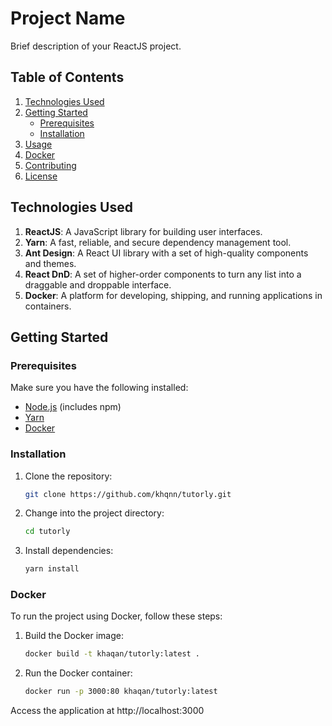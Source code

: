 # Project Name

Brief description of your ReactJS project.

## Table of Contents
1. [Technologies Used](#technologies-used)
2. [Getting Started](#getting-started)
    - [Prerequisites](#prerequisites)
    - [Installation](#installation)
3. [Usage](#usage)
4. [Docker](#docker)
5. [Contributing](#contributing)
6. [License](#license)

## Technologies Used

1. **ReactJS**: A JavaScript library for building user interfaces.
2. **Yarn**: A fast, reliable, and secure dependency management tool.
3. **Ant Design**: A React UI library with a set of high-quality components and themes.
4. **React DnD**: A set of higher-order components to turn any list into a draggable and droppable interface.
5. **Docker**: A platform for developing, shipping, and running applications in containers.

## Getting Started

### Prerequisites

Make sure you have the following installed:

- [Node.js](https://nodejs.org/) (includes npm)
- [Yarn](https://yarnpkg.com/)
- [Docker](https://www.docker.com/)

### Installation

1. Clone the repository:

   ```bash
   git clone https://github.com/khqnn/tutorly.git

2. Change into the project directory:

   ```bash
   cd tutorly


3. Install dependencies:

   ```bash
   yarn install

### Docker
To run the project using Docker, follow these steps:

1. Build the Docker image:

   ```bash
   docker build -t khaqan/tutorly:latest .

2. Run the Docker container:

   ```bash
   docker run -p 3000:80 khaqan/tutorly:latest


Access the application at http://localhost:3000

